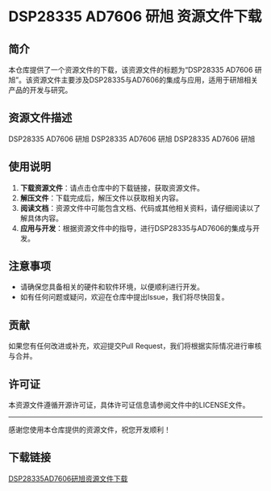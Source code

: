 # DSP28335 AD7606 研旭 资源文件下载

## 简介

本仓库提供了一个资源文件的下载，该资源文件的标题为“DSP28335 AD7606 研旭”。该资源文件主要涉及DSP28335与AD7606的集成与应用，适用于研旭相关产品的开发与研究。

## 资源文件描述

DSP28335 AD7606 研旭  DSP28335 AD7606 研旭  DSP28335 AD7606 研旭

## 使用说明

1. **下载资源文件**：请点击仓库中的下载链接，获取资源文件。
2. **解压文件**：下载完成后，解压文件以获取相关内容。
3. **阅读文档**：资源文件中可能包含文档、代码或其他相关资料，请仔细阅读以了解具体内容。
4. **应用与开发**：根据资源文件中的指导，进行DSP28335与AD7606的集成与开发。

## 注意事项

- 请确保您具备相关的硬件和软件环境，以便顺利进行开发。
- 如有任何问题或疑问，欢迎在仓库中提出Issue，我们将尽快回复。

## 贡献

如果您有任何改进或补充，欢迎提交Pull Request，我们将根据实际情况进行审核与合并。

## 许可证

本资源文件遵循开源许可证，具体许可证信息请参阅文件中的LICENSE文件。

---

感谢您使用本仓库提供的资源文件，祝您开发顺利！

## 下载链接

[DSP28335AD7606研旭资源文件下载](https://pan.quark.cn/s/f66c84befb80)
